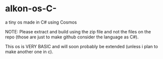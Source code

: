 # alkon-os-C-
a tiny os made in C# using Cosmos

NOTE: Please extract and build using the zip file and not the files on the repo (those are just to make github consider the language as C#).

This os is VERY BASIC and will soon probably be extended (unless i plan to make another one in c).
